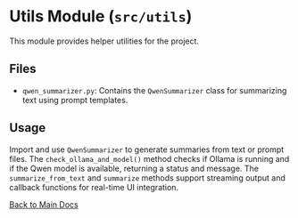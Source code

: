 # Utils Module (`src/utils`)

This module provides helper utilities for the project.

## Files

- `qwen_summarizer.py`: Contains the `QwenSummarizer` class for summarizing text using prompt templates.

## Usage

Import and use `QwenSummarizer` to generate summaries from text or prompt files. The `check_ollama_and_model()` method checks if Ollama is running and if the Qwen model is available, returning a status and message. The `summarize_from_text` and `summarize` methods support streaming output and callback functions for real-time UI integration.

[Back to Main Docs](README.md)
